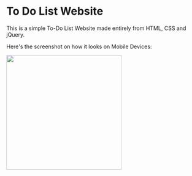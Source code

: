 # To Do List Website
This is a simple To-Do List Website made entirely from HTML, CSS and jQuery.

Here's the screenshot on how it looks on Mobile Devices:

<img src="https://user-images.githubusercontent.com/81429137/122282830-7cc6f100-cf09-11eb-821f-46ad6a057bec.png" width=300>

